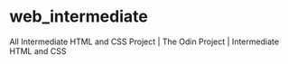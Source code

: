 # web_intermediate
All Intermediate HTML and CSS Project | The Odin Project | Intermediate HTML and CSS

